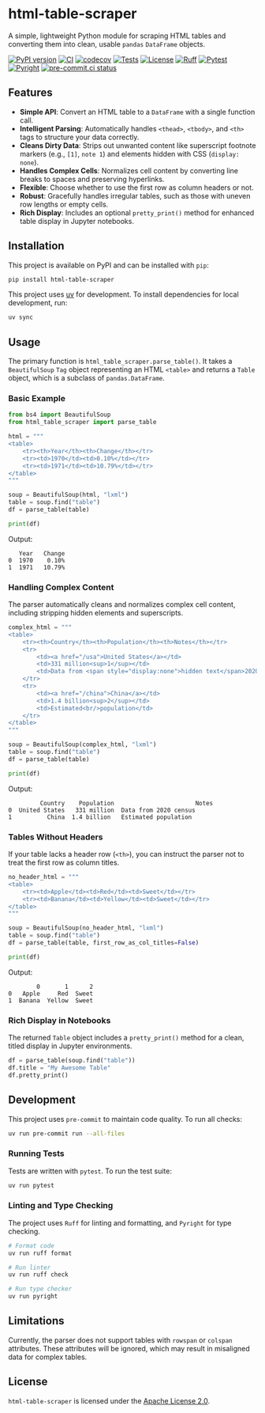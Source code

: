 # html-table-scraper

A simple, lightweight Python module for scraping HTML tables and converting them into clean, usable `pandas` `DataFrame` objects.

[![PyPI version](https://badge.fury.io/py/html-table-scraper.svg)](https://badge.fury.io/py/html-table-scraper)
[![CI](https://github.com/ashkonf/html-table-scraper/actions/workflows/ci.yml/badge.svg)](https://github.com/ashkonf/html-table-scraper/actions/workflows/ci.yml)
[![codecov](https://codecov.io/gh/ashkonf/html-table-scraper/graph/badge.svg?token=YOUR_CODECOV_TOKEN)](https://codecov.io/gh/ashkonf/html-table-scraper)
[![Tests](https://img.shields.io/badge/tests-passing-success)](https://github.com/ashkonf/html-table-scraper/actions)
[![License](https://img.shields.io/badge/License-Apache%202.0-blue.svg)](https://opensource.org/licenses/Apache-2.0)
[![Ruff](https://img.shields.io/endpoint?url=https://raw.githubusercontent.com/astral-sh/ruff/main/assets/badge/v2.json)](https://github.com/astral-sh/ruff)
[![Pytest](https://img.shields.io/badge/built%20with-pytest-orange.svg)](https://www.pytest.org/)
[![Pyright](https://img.shields.io/badge/pyright-strict-blue.svg)](https://github.com/microsoft/pyright)
[![pre-commit.ci status](https://results.pre-commit.ci/badge/github/ashkonf/html-table-scraper/main.svg)](https://results.pre-commit.ci/latest/github/ashkonf/html-table-scraper/main)

## Features

- **Simple API**: Convert an HTML table to a `DataFrame` with a single function call.
- **Intelligent Parsing**: Automatically handles `<thead>`, `<tbody>`, and `<th>` tags to structure your data correctly.
- **Cleans Dirty Data**: Strips out unwanted content like superscript footnote markers (e.g., `[1]`, `note 1`) and elements hidden with CSS (`display: none`).
- **Handles Complex Cells**: Normalizes cell content by converting line breaks to spaces and preserving hyperlinks.
- **Flexible**: Choose whether to use the first row as column headers or not.
- **Robust**: Gracefully handles irregular tables, such as those with uneven row lengths or empty cells.
- **Rich Display**: Includes an optional `pretty_print()` method for enhanced table display in Jupyter notebooks.

## Installation

This project is available on PyPI and can be installed with `pip`:

```bash
pip install html-table-scraper
```

This project uses [uv](https://github.com/astral-sh/uv) for development. To install dependencies for local development, run:

```bash
uv sync
```

## Usage

The primary function is `html_table_scraper.parse_table()`. It takes a `BeautifulSoup` `Tag` object representing an HTML `<table>` and returns a `Table` object, which is a subclass of `pandas.DataFrame`.

### Basic Example

```python
from bs4 import BeautifulSoup
from html_table_scraper import parse_table

html = """
<table>
    <tr><th>Year</th><th>Change</th></tr>
    <tr><td>1970</td><td>0.10%</td></tr>
    <tr><td>1971</td><td>10.79%</td></tr>
</table>
"""

soup = BeautifulSoup(html, "lxml")
table = soup.find("table")
df = parse_table(table)

print(df)
```

Output:

```
   Year   Change
0  1970    0.10%
1  1971   10.79%
```

### Handling Complex Content

The parser automatically cleans and normalizes complex cell content, including stripping hidden elements and superscripts.

```python
complex_html = """
<table>
    <tr><th>Country</th><th>Population</th><th>Notes</th></tr>
    <tr>
        <td><a href="/usa">United States</a></td>
        <td>331 million<sup>1</sup></td>
        <td>Data from <span style="display:none">hidden text</span>2020 census</td>
    </tr>
    <tr>
        <td><a href="/china">China</a></td>
        <td>1.4 billion<sup>2</sup></td>
        <td>Estimated<br/>population</td>
    </tr>
</table>
"""

soup = BeautifulSoup(complex_html, "lxml")
table = soup.find("table")
df = parse_table(table)

print(df)
```

Output:

```
         Country    Population                       Notes
0  United States   331 million  Data from 2020 census
1          China  1.4 billion   Estimated population
```

### Tables Without Headers

If your table lacks a header row (`<th>`), you can instruct the parser not to treat the first row as column titles.

```python
no_header_html = """
<table>
    <tr><td>Apple</td><td>Red</td><td>Sweet</td></tr>
    <tr><td>Banana</td><td>Yellow</td><td>Sweet</td></tr>
</table>
"""

soup = BeautifulSoup(no_header_html, "lxml")
table = soup.find("table")
df = parse_table(table, first_row_as_col_titles=False)

print(df)
```

Output:

```
        0       1      2
0   Apple     Red  Sweet
1  Banana  Yellow  Sweet
```

### Rich Display in Notebooks

The returned `Table` object includes a `pretty_print()` method for a clean, titled display in Jupyter environments.

```python
df = parse_table(soup.find("table"))
df.title = "My Awesome Table"
df.pretty_print()
```

## Development

This project uses `pre-commit` to maintain code quality. To run all checks:

```bash
uv run pre-commit run --all-files
```

### Running Tests

Tests are written with `pytest`. To run the test suite:

```bash
uv run pytest
```

### Linting and Type Checking

The project uses `Ruff` for linting and formatting, and `Pyright` for type checking.

```bash
# Format code
uv run ruff format

# Run linter
uv run ruff check

# Run type checker
uv run pyright
```

## Limitations

Currently, the parser does not support tables with `rowspan` or `colspan` attributes. These attributes will be ignored, which may result in misaligned data for complex tables.

## License

`html-table-scraper` is licensed under the [Apache License 2.0](https://www.apache.org/licenses/LICENSE-2.0).
